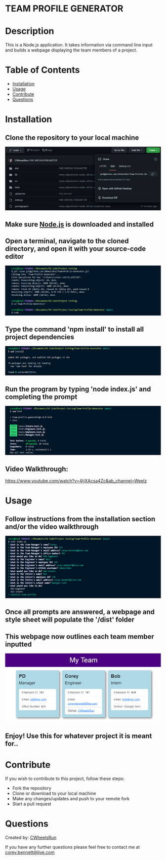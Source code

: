 # TEAM PROFILE GENERATOR

# Description

This is a Node.js application. It takes information via command line input and builds a webpage displaying the team members of a project. 

# Table of Contents

* [Installation](#installation)
* [Usage](#usage)
* [Contribute](#contribute)
* [Questions](#questions)

# Installation

## Clone the repository to your local machine
![Screenshot](./images/team1.png)
## Make sure [Node.js](https://nodejs.org/en/download/) is downloaded and installed 
## Open a terminal, navigate to the cloned directory, and open it with your source-code editor
![Screenshot](./images/team2.png)
## Type the command 'npm install' to install all project dependencies
![Screenshot](./images/team3.png)
## Run the program by typing 'node index.js' and completing the prompt
![Screenshot](./images/team4.png)
## Video Walkthrough:

https://www.youtube.com/watch?v=4tjXAcsa4Zc&ab_channel=Weelz

# Usage

## Follow instructions from the installation section and/or the video walkthrough
![Screenshot](./images/team5.png)
## Once all prompts are answered, a webpage and style sheet will populate the '/dist' folder
## This webpage now outlines each team member inputted
![Screenshot](./images/team6.png)
## Enjoy! Use this for whatever project it is meant for..

# Contribute

If you wish to contribute to this project, follow these steps:

- Fork the repository
- Clone or download to your local machine
- Make any changes/updates and push to your remote fork
- Start a pull request

# Questions

Created by: [CWheelsRun](https://github.com/CWheelsRun)
  
If you have any further questions please feel free to contact me at [corey.bennett@live.com](corey.bennett@live.com)